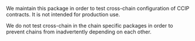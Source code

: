 We maintain this package in order to test cross-chain configuration of CCIP contracts. It is not intended for production use.

We do not test cross-chain in the chain specific packages in order to prevent chains from inadvertently depending on each other.